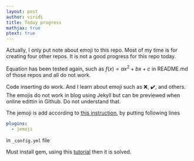 ```yaml
---
layout: post
author: viridi
title: Today progress
mathjax: true
ptext: true
---
```


Actually, I only put note about emoji to this repo. Most of my time is for creating four other repos. It is not a good progress for this repo today.

Equation has been tested again, such as $f(x) = ax^2 + bx + c$ in README.md of those repos and all do not work.

Code inserting do work. And I learn about emoji such as :x:, :heavy_check_mark:, and others. The emojis do not work in blog using Jekyll but can be previewed when online edittin in Github. Do not understand that.

The jemoji is add according to [this instruction](https://help.github.com/en/enterprise/2.13/user/articles/emoji-on-github-pages), by putting following lines

```yml
plugins:
  - jemoji
  ```

in ``_config.yml`` file

Must install gem, using this [tutorial](https://jekyllrb.com/docs/step-by-step/10-deployment/) then it is solved.
